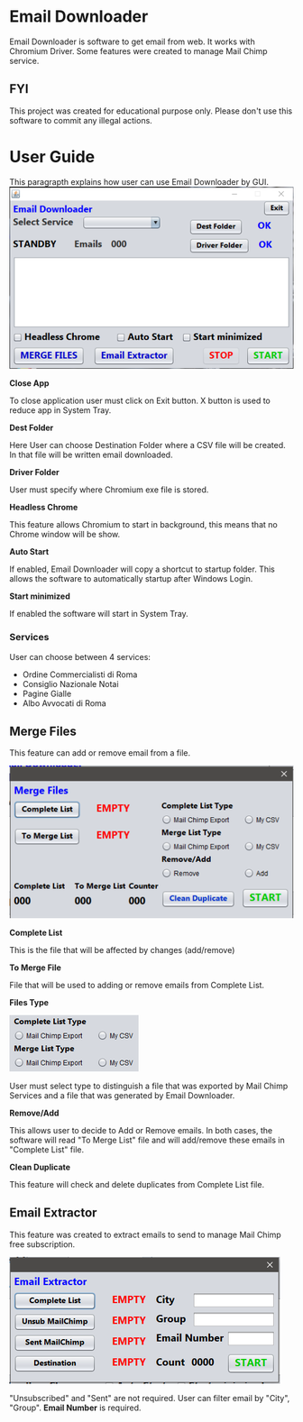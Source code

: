 # Email Downloader
Email Downloader is software to get email from web. It works with Chromium Driver. 
Some features were created to manage Mail Chimp service.

## FYI

This project was created for educational purpose only. Please don't use this software to commit any illegal actions.


# User Guide

This paragrapth explains how user can use Email Downloader by GUI.
![GitHub Logo](pictures/home.png)

**Close App**

To close application user must click on Exit button. X button is used to reduce app in System Tray.

**Dest Folder**

Here User can choose Destination Folder where a CSV file will be created. In that file will be written email downloaded.

**Driver Folder**

User must specify where Chromium exe file is stored.

**Headless Chrome**

This feature allows Chromium to start in background, this means that no Chrome window will be show.

**Auto Start**

If enabled, Email Downloader will copy a shortcut to startup folder. This allows the software to automatically startup after Windows Login.

**Start minimized**

If enabled the software will start in System Tray.


### Services

User can choose between 4 services:
* Ordine Commercialisti di Roma
* Consiglio Nazionale Notai
* Pagine Gialle
* Albo Avvocati di Roma


## Merge Files

This feature can add or remove email from a file.

![GitHub Logo](pictures/merge_files.png)

**Complete List**

This is the file that will be affected by changes (add/remove)

**To Merge File**

File that will be used to adding or remove emails from Complete List.

**Files Type**

![GitHub Logo](pictures/file_type.png)

User must select type to distinguish a file that was exported by Mail Chimp Services and a file that was generated by Email Downloader.

**Remove/Add**

This allows user to decide to Add or Remove emails. In both cases, the software will read "To Merge List" file and will add/remove these emails in "Complete List" file.

**Clean Duplicate**

This feature will check and delete duplicates from Complete List file.


## Email Extractor

This feature was created to extract emails to send to manage Mail Chimp free subscription.

![GitHub Logo](pictures/email_extractor.png)

"Unsubscribed" and "Sent" are not required.
User can filter email by "City", "Group".
**Email Number** is required.

